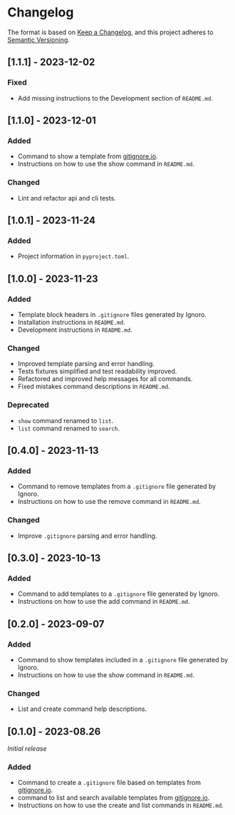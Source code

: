 # Changelog

The format is based on [Keep a Changelog](https://keepachangelog.com/en/1.0.0/), and this project adheres to [Semantic Versioning](https://semver.org/spec/v2.0.0.html).

## [1.1.1] - 2023-12-02

### Fixed
 - Add missing instructions to the Development section of `README.md`.

## [1.1.0] - 2023-12-01

### Added
 - Command to show a template from [gitignore.io](https://www.toptal.com/developers/gitignore).
 - Instructions on how to use the show command in `README.md`.

### Changed
 - Lint and refactor api and cli tests.

## [1.0.1] - 2023-11-24

### Added
 - Project information in `pyproject.toml`.

## [1.0.0] - 2023-11-23

### Added
 - Template block headers in `.gitignore` files generated by Ignoro.
 - Installation instructions in `README.md`.
 - Development instructions in `README.md`.

### Changed
 - Improved template parsing and error handling.
 - Tests fixtures simplified and test readability improved.
 - Refactored and improved help messages for all commands.
 - Fixed mistakes command descriptions in `README.md`.

 ### Deprecated
  - `show` command renamed to `list`.
  - `list` command renamed to `search`.

## [0.4.0] - 2023-11-13

### Added
 - Command to remove templates from a `.gitignore` file generated by Ignoro.
 - Instructions on how to use the remove command in `README.md`.

### Changed
 - Improve `.gitignore` parsing and error handling.

## [0.3.0] - 2023-10-13

### Added
 - Command to add templates to a `.gitignore` file generated by Ignoro.
 - Instructions on how to use the add command in `README.md`.

## [0.2.0] - 2023-09-07

### Added
 - Command to show templates included in a `.gitignore` file generated by Ignoro.
 - Instructions on how to use the show command in `README.md`.

 ### Changed
 - List and create command help descriptions.

## [0.1.0] - 2023-08.26

_Initial release_

### Added
 - Command to create a `.gitignore` file based on templates from [gitignore.io](https://www.toptal.com/developers/gitignore).
 - command to list and search available templates from [gitignore.io](https://www.toptal.com/developers/gitignore).
 - Instructions on how to use the create and list commands in `README.md`.
